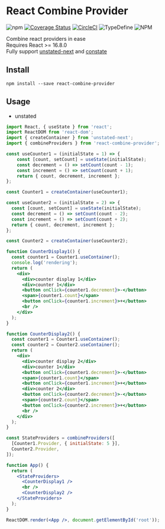 # React Combine Provider

![npm](https://img.shields.io/npm/v/react-combine-provider.svg)
[![Coverage Status](https://coveralls.io/repos/github/hlhr202/React-Combine-Provider/badge.svg?branch=master)](https://coveralls.io/github/hlhr202/React-Combine-Provider?branch=master)
[![CircleCI](https://circleci.com/gh/hlhr202/React-Combine-Provider.svg?style=shield)](https://circleci.com/gh/hlhr202/React-Combine-Provider)
![TypeDefine](https://img.shields.io/npm/types/chalk.svg)
![NPM](https://img.shields.io/npm/l/react-combine-provider.svg)

Combine react providers in ease  
Requires React >= 16.8.0  
Fully support [unstated-next](https://github.com/jamiebuilds/unstated-next) and [constate](https://github.com/diegohaz/constate)  

## Install

```
npm install --save react-combine-provider
```

## Usage

- unstated

```jsx
import React, { useState } from 'react';
import ReactDOM from 'react-dom';
import { createContainer } from 'unstated-next';
import { combineProviders } from 'react-combine-provider';

const useCounter1 = (initialState = 1) => {
    const [count, setCount] = useState(initialState);
    const decrement = () => setCount(count - 1);
    const increment = () => setCount(count + 1);
    return { count, decrement, increment };
};

const Counter1 = createContainer(useCounter1);

const useCounter2 = (initialState = 2) => {
  const [count, setCount] = useState(initialState);
  const decrement = () => setCount(count - 2);
  const increment = () => setCount(count + 2);
  return { count, decrement, increment };
};

const Counter2 = createContainer(useCounter2);

function CounterDisplay1() {
  const counter1 = Counter1.useContainer();
  console.log('rendering');
  return (
    <div>
      <div>counter display 1</div>
      <div>counter 1</div>
      <button onClick={counter1.decrement}>-</button>
      <span>{counter1.count}</span>
      <button onClick={counter1.increment}>+</button>
      <br />
    </div>
  );
}

function CounterDisplay2() {
  const counter1 = Counter1.useContainer();
  const counter2 = Counter2.useContainer();
  return (
    <div>
      <div>counter display 2</div>
      <div>counter 1</div>
      <button onClick={counter1.decrement}>-</button>
      <span>{counter1.count}</span>
      <button onClick={counter1.increment}>+</button>
      <div>counter 2</div>
      <button onClick={counter2.decrement}>-</button>
      <span>{counter2.count}</span>
      <button onClick={counter2.increment}>+</button>
      <br />
    </div>
  );
}

const StateProviders = combineProviders([
  [Counter1.Provider, { initialState: 5 }],
  Counter2.Provider,
]);

function App() {
  return (
    <StateProviders>
      <CounterDisplay1 />
      <br />
      <CounterDisplay2 />
    </StateProviders>
  );
}

ReactDOM.render(<App />, document.getElementById('root'));
```
